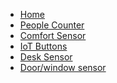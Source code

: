 * [Home](/)
* [People Counter](./reference-guide/people-counter/)
* [Comfort Sensor](./reference-guide/comfort-sensor/)
* [IoT Buttons]()
* [Desk Sensor]()
* [Door/window sensor]()
